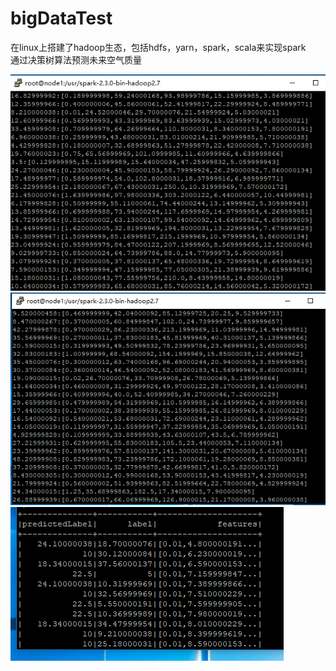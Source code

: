 # bigDataTest
在linux上搭建了hadoop生态，包括hdfs，yarn，spark，scala来实现spark         
通过决策树算法预测未来空气质量        

![特征向量和标签1](https://github.com/wenshuojie/bigDataTest/blob/master/img/特征向量1.PNG)
![特征向量和标签2](https://github.com/wenshuojie/bigDataTest/blob/master/img/特征向量2.PNG)
![特征向量和标签2](https://github.com/wenshuojie/bigDataTest/blob/master/img/捕获.PNG)
